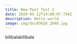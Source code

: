 ```yaml
---
title: New Post Test 2
date: 2020-05-12T14:00:07.756Z
description: Hello world
image: img/dsc03620_2048.jpg
---
```

bilibalabilibala